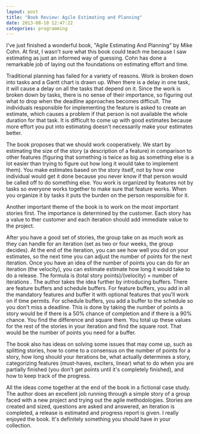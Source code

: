 ```yaml
---
layout: post
title: "Book Review: Agile Estimating and Planning"
date: 2013-08-10 12:47:22
categories: programming
---
```

I've just finished a wonderful book, "Agile Estimating And Planning" by Mike
Cohn.  At first, I wasn't sure what this book could teach me because I saw
estimating as just an informed way of guessing.  Cohn has done a remarkable job
of laying out the foundations on estimating effort and time.

Traditional planning has failed for a variety of reasons.  Work is broken down
into tasks and a Gantt chart is drawn up.  When there is a delay in one task,
it will cause a delay on all the tasks that depend on it.  Since the work is
broken down by tasks, there is no sense of their importance, so figuring out
what to drop when the deadline approaches becomes difficult.  The individuals
responsible for implementing the feature is asked to create an estimate, which
causes a problem if that person is not available the whole duration for that
task.  It is difficult to come up with good estimates because more effort you
put into estimating doesn't necessarily make your estimates better.

The book proposes that we should work cooperatively.  We start by estimating
the size of the story (a description of a feature) in comparison to other
features (figuring that something is twice as big as something else is a lot
easier than trying to figure out how long it would take to implement them).
You make estimates based on the story itself, not by how one individual would
get it done because you never know if that person would be called off to do
something else.  You work is organized by features not by tasks so everyone
works together to make sure that feature works.  When you organize it by tasks
it puts the burden on the person responsible for it.

Another important theme of the book is to work on the most important stories
first.  The importance is determined by the customer.  Each story has a value
to ther customer and each iteration should add immediate value to the project.

After you have a good set of stories, the group take on as much work as they
can handle for an iteration (set as two or four weeks, the group decides).  At
the end of the iteration, you can see how well you did on your estimates, so
the next time you can adjust the number of points for the next iteration.  Once
you have an idea of the number of points you can do for an iteration (the
velocity), you can estimate estimate how long it would take to do a release.
The formula is (total story points)/(velocity) = number of iterations .  The
author takes the idea further by introducing buffers.  There are feature
buffers and schedule buffers.  For feature buffers, you add in all the
mandatory features and buffer it with optional features that you'll work on if
time permits.  For schedule buffers, you add a buffer to the schedule so you
don't miss a deadline. This is done by taking the number of points a story
would be if there is a 50% chance of completion and if there is a 90% chance.
You find the difference and square them.  You total up these values for the
rest of the stories in your iteration and find the square root.  That would be
the number of points you need for a buffer.

The book also has ideas on solving some issues that may come up, such as
splitting stories, how to come to a consensus on the number of points for a
story, how long should your iterations be, what actually determines a story,
categorizing features (must-haves, exciters, linear) what to do when you are
partially finished (you don't get points until it's completely finished), and
how to keep track of the progress.

All the ideas come together at the end of the book in a fictional case study.
The author does an excellent job running through a simple story of a group
faced with a new project and trying out the agile methodologies.  Stories are
created and sized, questions are asked and answered, an iteration is completed,
a release is estimated and progress report is given.  I really enjoyed the
book.  It's definitely something you should have in your collection.

